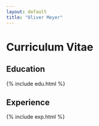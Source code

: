 ```yaml
---
layout: default
title: "Oliver Meyer"
---
```


# Curriculum Vitae

## Education

{% include edu.html %}

## Experience

{% include exp.html %}